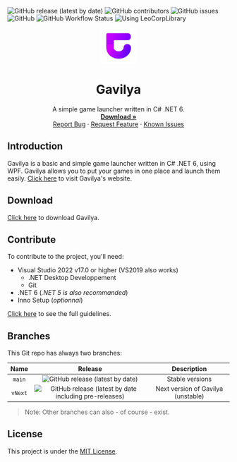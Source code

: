 ![GitHub release (latest by date)](https://img.shields.io/github/v/release/Leo-Corporation/Gavilya)
![GitHub contributors](https://img.shields.io/github/contributors/Leo-Corporation/Gavilya)
![GitHub issues](https://img.shields.io/github/issues/Leo-Corporation/Gavilya)
![GitHub](https://img.shields.io/github/license/Leo-Corporation/Gavilya)
![GitHub Workflow Status](https://img.shields.io/github/workflow/status/Leo-Corporation/Gavilya/.NET%20Core%20Desktop)
![Using LeoCorpLibrary](https://img.shields.io/badge/using-LeoCorpLibrary-blue)
<br />
<p align="center">
  <a href="https://github.com/Leo-Corporation/Gavilya">
    <img src=".github/images/logo.png" alt="Logo" width="80" height="80">
  </a>

  <h1 align="center">Gavilya</h3>

  <p align="center">
    A simple game launcher written in C# .NET 6.
    <br />
    <a href="https://github.com/Leo-Corporation/Gavilya/releases"><strong>Download »</strong></a>
    <br />
    <a href="https://github.com/Leo-Corporation/Gavilya/issues/new?assignees=&labels=bug&template=bug-report.yml&title=%5BBug%5D+">Report Bug</a>
    ·
    <a href="https://github.com/Leo-Corporation/Gavilya/issues/new?assignees=&labels=enhancement&template=feature-request.yml&title=%5BEnhancement%5D+">Request Feature</a>
    ·
    <a href="https://github.com/Leo-Corporation/Gavilya/issues?q=is%3Aopen+is%3Aissue+label%3Abug">Known Issues</a>

  </p>
</p>

## Introduction
Gavilya is a basic and simple game launcher written in C# .NET 6, using WPF. Gavilya allows you to put your games in one place and launch them easily. [Click here](https://leo-corporation.github.io/Gavilya-Web/) to visit Gavilya's website.

## Download
[Click here](https://bit.ly/Gavilya) to download Gavilya.

## Contribute
To contribute to the project, you'll need:
- Visual Studio 2022 v17.0 or higher (VS2019 also works)
  - .NET Desktop Developpement
  - Git
- .NET 6 (*.NET 5 is also recommanded*)
- Inno Setup (*optionnal*)

[Click here](https://github.com/Leo-Corporation/Gavilya/blob/master/CONTRIBUTING.md) to see the full guidelines.

## Branches
This Git repo has always two branches:

| Name | Release | Description |
| :--: | :-----: | :---------: |
| `main` | ![GitHub release (latest by date)](https://img.shields.io/github/v/release/Leo-Corporation/Gavilya) | Stable versions |
| `vNext` | ![GitHub release (latest by date including pre-releases)](https://img.shields.io/github/v/release/Leo-Corporation/Gavilya?include_prereleases) | Next version of Gavilya (unstable) |

> Note: Other branches can also - of course - exist.

## License
This project is under the [MIT License](https://github.com/Leo-Corporation/Gavilya/blob/master/LICENSE).
